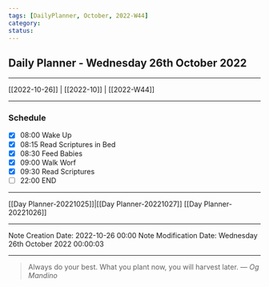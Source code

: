 ```yaml
---
tags: [DailyPlanner, October, 2022-W44]
category:
status:
---
```


## Daily Planner - Wednesday 26th October 2022

---
[[2022-10-26]] | [[2022-10]] | [[2022-W44]]

---
### Schedule
- [x] 08:00 Wake Up
- [x] 08:15 Read Scriptures in Bed
- [x] 08:30 Feed Babies
- [x] 09:00 Walk Worf
- [x] 09:30 Read Scriptures
- [ ] 22:00 END

---
[[Day Planner-20221025]]|[[Day Planner-20221027]]
[[Day Planner-20221026]]

---

Note Creation Date: 2022-10-26 00:00
Note Modification Date: Wednesday 26th October 2022 00:00:03 

--- 
> Always do your best. What you plant now, you will harvest later.
> — <cite>Og Mandino</cite>